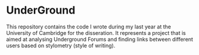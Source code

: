 # UnderGround

This repository contains the code I wrote during my last year at the University of Cambridge for the disseration. 
It represents a project that is aimed at analysing Underground Forums and finding links between different users based on stylometry (style of writing).
